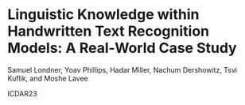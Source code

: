 # Linguistic Knowledge within Handwritten Text Recognition Models: A Real-World Case Study

Samuel Londner, Yoav Phillips, Hadar Miller, Nachum Dershowitz, Tsvi Kuflik, and Moshe Lavee

ICDAR23
